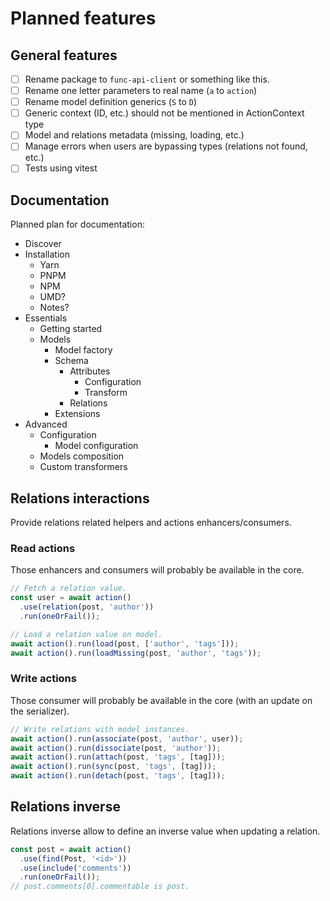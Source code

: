 # Planned features
  
## General features

- [ ] Rename package to `func-api-client` or something like this.
- [ ] Rename one letter parameters to real name (`a` to `action`)
- [ ] Rename model definition generics (`S` to `D`)
- [ ] Generic context (ID, etc.) should not be mentioned in ActionContext type
- [ ] Model and relations metadata (missing, loading, etc.)
- [ ] Manage errors when users are bypassing types (relations not found, etc.)
- [ ] Tests using vitest

## Documentation

Planned plan for documentation:

- Discover
- Installation
  - Yarn
  - PNPM
  - NPM
  - UMD?
  - Notes?
- Essentials
  - Getting started
  - Models
    - Model factory
    - Schema
      - Attributes
        - Configuration
        - Transform
      - Relations
    - Extensions
- Advanced
  - Configuration
    - Model configuration
  - Models composition
  - Custom transformers

## Relations interactions

Provide relations related helpers and actions enhancers/consumers.

### Read actions

Those enhancers and consumers will probably be available in the core.

```ts
// Fetch a relation value.
const user = await action()
  .use(relation(post, 'author'))
  .run(oneOrFail());

// Load a relation value on model.
await action().run(load(post, ['author', 'tags']));
await action().run(loadMissing(post, 'author', 'tags'));
```

### Write actions

Those consumer will probably be available in the core (with an update on the
serializer).

```ts
// Write relations with model instances.
await action().run(associate(post, 'author', user));
await action().run(dissociate(post, 'author'));
await action().run(attach(post, 'tags', [tag]));
await action().run(sync(post, 'tags', [tag]));
await action().run(detach(post, 'tags', [tag]));
```

## Relations inverse

Relations inverse allow to define an inverse value when updating a relation.

```ts
const post = await action()
  .use(find(Post, '<id>'))
  .use(include('comments'))
  .run(oneOrFail());
// post.comments[0].commentable is post.
```
